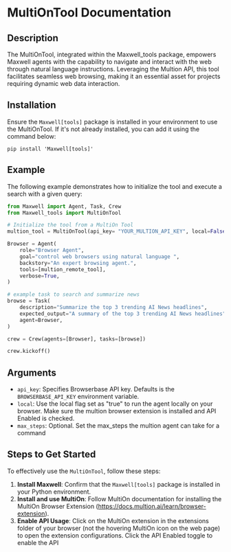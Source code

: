 # MultiOnTool Documentation

## Description
The MultiOnTool, integrated within the Maxwell_tools package, empowers Maxwell agents with the capability to navigate and interact with the web through natural language instructions. Leveraging the Multion API, this tool facilitates seamless web browsing, making it an essential asset for projects requiring dynamic web data interaction.

## Installation
Ensure the `Maxwell[tools]` package is installed in your environment to use the MultiOnTool. If it's not already installed, you can add it using the command below:
```shell
pip install 'Maxwell[tools]'
```

## Example
The following example demonstrates how to initialize the tool and execute a search with a given query:

```python
from Maxwell import Agent, Task, Crew
from Maxwell_tools import MultiOnTool

# Initialize the tool from a MultiOn Tool
multion_tool = MultiOnTool(api_key= "YOUR_MULTION_API_KEY", local=False)

Browser = Agent(
    role="Browser Agent",
    goal="control web browsers using natural language ",
    backstory="An expert browsing agent.",
    tools=[multion_remote_tool],
    verbose=True,
)

# example task to search and summarize news
browse = Task(
    description="Summarize the top 3 trending AI News headlines",
    expected_output="A summary of the top 3 trending AI News headlines",
    agent=Browser,
)

crew = Crew(agents=[Browser], tasks=[browse])

crew.kickoff()
```

## Arguments

- `api_key`: Specifies Browserbase API key. Defaults is the `BROWSERBASE_API_KEY` environment variable.
- `local`: Use the local flag set as "true" to run the agent locally on your browser. Make sure the multion browser extension is installed and API Enabled is checked.
- `max_steps`: Optional. Set the max_steps the multion agent can take for a command

## Steps to Get Started
To effectively use the `MultiOnTool`, follow these steps:

1. **Install Maxwell**: Confirm that the `Maxwell[tools]` package is installed in your Python environment.
2. **Install and use MultiOn**: Follow MultiOn documentation for installing the MultiOn Browser Extension (https://docs.multion.ai/learn/browser-extension).
3. **Enable API Usage**: Click on the MultiOn extension in the extensions folder of your browser (not the hovering MultiOn icon on the web page) to open the extension configurations. Click the API Enabled toggle to enable the API                             

